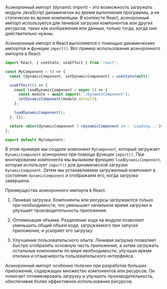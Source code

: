 Асинхронный импорт (dynamic import) - это возможность загружать модули JavaScript динамически во время выполнения программы, а не статически во время компиляции. В контексте React, асинхронный импорт используется для ленивой загрузки компонентов или других ресурсов, таких как изображения или данные, только тогда, когда они действительно нужны.

Асинхронный импорт в React выполняется с помощью динамических импортов и функции `import()`. Вот пример использования асинхронного импорта в React:

```jsx
import React, { useState, useEffect } from 'react';

const MyComponent = () => {
  const [dynamicComponent, setDynamicComponent] = useState(null);

  useEffect(() => {
    const loadDynamicComponent = async () => {
      const module = await import('./DynamicComponent');
      setDynamicComponent(module.default);
    };

    loadDynamicComponent();
  }, []);

  return <div>{dynamicComponent ? <dynamicComponent /> : 'Loading...'}</div>;
};

export default MyComponent;
```

В этом примере мы создали компонент `MyComponent`, который загружает `DynamicComponent` асинхронно при помощи функции `import()`. При монтировании компонента мы вызываем функцию `loadDynamicComponent`, которая использует `import()` для динамической загрузки `DynamicComponent`. Затем мы устанавливаем загруженный компонент в состояние `dynamicComponent` и отображаем его, когда загрузка завершена.

Преимущества асинхронного импорта в React:

1. Ленивая загрузка: Компоненты или ресурсы загружаются только при необходимости, что уменьшает начальное время загрузки и улучшает производительность приложения.

2. Оптимизация объема: Разделение кода на модули позволяет уменьшить общий объем кода, загружаемого при запуске приложения, и ускоряет его загрузку.

3. Улучшение пользовательского опыта: Ленивая загрузка позволяет быстро отобразить основную часть приложения, а затем загружать остальные компоненты по мере необходимости, улучшая время отклика и отзывчивость пользовательского интерфейса.

Асинхронный импорт особенно полезен при разработке больших приложений, содержащих множество компонентов или ресурсов. Он помогает оптимизировать загрузку и улучшить производительность, обеспечивая более эффективное использование ресурсов.